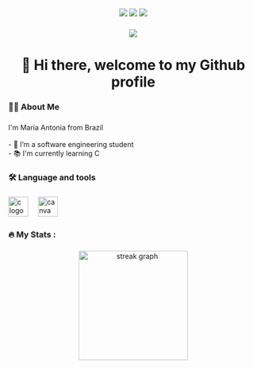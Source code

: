 ###

<div align="center">
  <a href="https://instagram.com/mariaantonnia_" target="_blank"><img src="https://img.shields.io/badge/-Instagram-%23E4405F?style=for-the-badge&logo=instagram&logoColor=white" target="_blank"></a> 
  <a href = "mailto:contatomariatrajano@gmail.com"><img src="https://img.shields.io/badge/-Gmail-%23333?style=for-the-badge&logo=gmail&logoColor=white" target="_blank"></a>
  <a href="https://www.linkedin.com/in/maria-trajano-1aa24a22b/" target="_blank"><img src="https://img.shields.io/badge/-LinkedIn-%230077B5?style=for-the-badge&logo=linkedin&logoColor=white" target="_blank"></a>
</div>

###

<div align="center">
  <img src="https://visitor-badge.laobi.icu/badge?page_id=mariastrajano.mariastrajano&"  />
</div>

###

<h1 align="center">👋 Hi there, welcome to my Github profile</h1>

###

<h3 align="left">👩‍💻  About Me</h3>

###

<p align="left">I'm Maria Antonia from Brazil<br><br>- 🔭 I’m a software engineering student<br>- 📚 I'm currently learning C <br>

###

<h3 align="left">🛠 Language and tools</h3>

###

<div align="left">
  <img src="https://cdn.jsdelivr.net/gh/devicons/devicon/icons/c/c-original.svg" height="40" alt="c logo"  />
  <img width="12" />
  <img src="https://cdn.jsdelivr.net/gh/devicons/devicon/icons/canva/canva-original.svg" height="40" alt="canva logo"  />
</div>

###

###

<h3 align="left">🔥   My Stats :</h3>

###

<div align="center">
  <img src="https://streak-stats.demolab.com?user=mariastrajano&locale=en&mode=daily&theme=dark&hide_border=false&border_radius=5&order=3" height="220" alt="streak graph"  />
</div>

